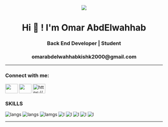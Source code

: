 <div align = "center">
<img src="https://media.giphy.com/media/fwbZnTftCXVocKzfxR/giphy.gif">
</div>
<h1 align="center">Hi 👋 ! I'm Omar AbdElwahhab</h1>
<h3 align="center">Back End  Developer | Student </h3>
<h3 align="center">omarabdelwahhabkishk2000@gmail.com</h3>
<hr>


<h3 align="left">Connect with me:</h3>
<p align="left">

<a href="https://www.linkedin.com/in/omar-abdelwahhab-577b7b251/" target="blank"><img align="center" 
src="https://raw.githubusercontent.com/rahuldkjain/github-profile-readme-generator/master/src/images/icons/Social/linkedin.svg" alt="" height="30" width="40" /></a>
<a href="https://www.youtube.com/channel/UCbwxGvgbPxvqBSIhxx-IYzw" target="blank"><img align="center" 
src="https://raw.githubusercontent.com/rahuldkjain/github-profile-readme-generator/master/src/images/icons/Social/youtube.svg" alt="" height="30" width="40" /></a>
<a href="https://www.hackerrank.com/mrmr14934" target="blank"><img align="center" src="https://raw.githubusercontent.com/rahuldkjain/github-profile-readme-generator/master/src/images/icons/Social/hackerrank.svg" alt="https://www.hackerrank.com/justnikhil?hr_r=1" height="30" width="40" /></a>
</p>

### SKILLS
![langs](https://img.shields.io/badge/Python-FFD43B?style=for-the-badge&logo=python&logoColor=darkgreen)
![langs](https://img.shields.io/badge/CSS3-1572B6?style=for-the-badge&logo=css3&logoColor=white)
![lamgs](https://img.shields.io/badge/Laravel-FF2D20?style=for-the-badge&logo=laravel&logoColor=white)
![l](https://img.shields.io/badge/HTML5-E34F26?style=for-the-badge&logo=html5&logoColor=white)
![l](https://img.shields.io/badge/C%2B%2B-00599C?style=for-the-badge&logo=c%2B%2B&logoColor=white)
![l](https://img.shields.io/badge/Java-ED8B00?style=for-the-badge&logo=java&logoColor=white)
![l](https://img.shields.io/badge/MySQL-00000F?style=for-the-badge&logo=mysql&logoColor=white)
![l](https://img.shields.io/badge/PHP-777BB4?style=for-the-badge&logo=php&logoColor=white)




<hr>

